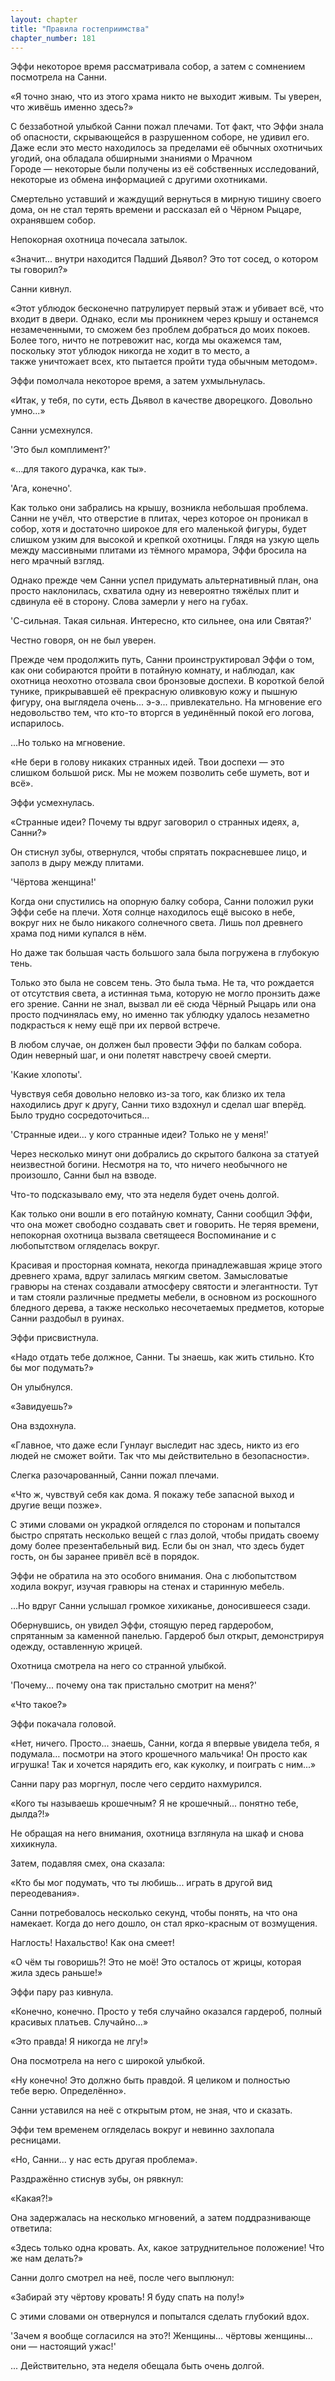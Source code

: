 ```yaml
---
layout: chapter
title: "Правила гостеприимства"
chapter_number: 181
---
```


Эффи некоторое время рассматривала собор, а затем с сомнением посмотрела на Санни.

«Я точно знаю, что из этого храма никто не выходит живым. Ты уверен, что живёшь именно здесь?»

С беззаботной улыбкой Санни пожал плечами. Тот факт, что Эффи знала об опасности, скрывающейся в разрушенном соборе, не удивил его. Даже если это место находилось за пределами её обычных охотничьих угодий, она обладала обширными знаниями о Мрачном Городе — некоторые были получены из её собственных исследований, некоторые из обмена информацией с другими охотниками.

Смертельно уставший и жаждущий вернуться в мирную тишину своего дома, он не стал терять времени и рассказал ей о Чёрном Рыцаре, охранявшем собор.

Непокорная охотница почесала затылок.

«Значит... внутри находится Падший Дьявол? Это тот сосед, о котором ты говорил?»

Санни кивнул.

«Этот ублюдок бесконечно патрулирует первый этаж и убивает всё, что входит в двери. Однако, если мы проникнем через крышу и останемся незамеченными, то сможем без проблем добраться до моих покоев. Более того, ничто не потревожит нас, когда мы окажемся там, поскольку этот ублюдок никогда не ходит в то место, а также уничтожает всех, кто пытается пройти туда обычным методом».

Эффи помолчала некоторое время, а затем ухмыльнулась.

«Итак, у тебя, по сути, есть Дьявол в качестве дворецкого. Довольно умно...»

Санни усмехнулся.

'Это был комплимент?'

«...для такого дурачка, как ты».

'Ага, конечно'.

Как только они забрались на крышу, возникла небольшая проблема. Санни не учёл, что отверстие в плитах, через которое он проникал в собор, хотя и достаточно широкое для его маленькой фигуры, будет слишком узким для высокой и крепкой охотницы. Глядя на узкую щель между массивными плитами из тёмного мрамора, Эффи бросила на него мрачный взгляд.

Однако прежде чем Санни успел придумать альтернативный план, она просто наклонилась, схватила одну из невероятно тяжёлых плит и сдвинула её в сторону. Слова замерли у него на губах.

'С-сильная. Такая сильная. Интересно, кто сильнее, она или Святая?'

Честно говоря, он не был уверен.

Прежде чем продолжить путь, Санни проинструктировал Эффи о том, как они собираются пройти в потайную комнату, и наблюдал, как охотница неохотно отозвала свои бронзовые доспехи. В короткой белой тунике, прикрывавшей её прекрасную оливковую кожу и пышную фигуру, она выглядела очень... э-э... привлекательно. На мгновение его недовольство тем, что кто-то вторгся в уединённый покой его логова, испарилось.

...Но только на мгновение.

«Не бери в голову никаких странных идей. Твои доспехи — это слишком большой риск. Мы не можем позволить себе шуметь, вот и всё».

Эффи усмехнулась.

«Странные идеи? Почему ты вдруг заговорил о странных идеях, а, Санни?»

Он стиснул зубы, отвернулся, чтобы спрятать покрасневшее лицо, и заполз в дыру между плитами.

'Чёртова женщина!'

Когда они спустились на опорную балку собора, Санни положил руки Эффи себе на плечи. Хотя солнце находилось ещё высоко в небе, вокруг них не было никакого солнечного света. Лишь пол древнего храма под ними купался в нём.

Но даже так большая часть большого зала была погружена в глубокую тень.

Только это была не совсем тень. Это была тьма. Не та, что рождается от отсутствия света, а истинная тьма, которую не могло пронзить даже его зрение. Санни не знал, вызвал ли её сюда Чёрный Рыцарь или она просто подчинялась ему, но именно так ублюдку удалось незаметно подкрасться к нему ещё при их первой встрече.

В любом случае, он должен был провести Эффи по балкам собора. Один неверный шаг, и они полетят навстречу своей смерти.

'Какие хлопоты'.

Чувствуя себя довольно неловко из-за того, как близко их тела находились друг к другу, Санни тихо вздохнул и сделал шаг вперёд. Было трудно сосредоточиться...

'Странные идеи... у кого странные идеи? Только не у меня!'

Через несколько минут они добрались до скрытого балкона за статуей неизвестной богини. Несмотря на то, что ничего необычного не произошло, Санни был на взводе.

Что-то подсказывало ему, что эта неделя будет очень долгой.

Как только они вошли в его потайную комнату, Санни сообщил Эффи, что она может свободно создавать свет и говорить. Не теряя времени, непокорная охотница вызвала светящееся Воспоминание и с любопытством огляделась вокруг.

Красивая и просторная комната, некогда принадлежавшая жрице этого древнего храма, вдруг залилась мягким светом. Замысловатые гравюры на стенах создавали атмосферу святости и элегантности. Тут и там стояли различные предметы мебели, в основном из роскошного бледного дерева, а также несколько несочетаемых предметов, которые Санни раздобыл в руинах.

Эффи присвистнула.

«Надо отдать тебе должное, Санни. Ты знаешь, как жить стильно. Кто бы мог подумать?»

Он улыбнулся.

«Завидуешь?»

Она вздохнула.

«Главное, что даже если Гунлауг выследит нас здесь, никто из его людей не сможет войти. Так что мы действительно в безопасности».

Слегка разочарованный, Санни пожал плечами.

«Что ж, чувствуй себя как дома. Я покажу тебе запасной выход и другие вещи позже».

С этими словами он украдкой огляделся по сторонам и попытался быстро спрятать несколько вещей с глаз долой, чтобы придать своему дому более презентабельный вид. Если бы он знал, что здесь будет гость, он бы заранее привёл всё в порядок.

Эффи не обратила на это особого внимания. Она с любопытством ходила вокруг, изучая гравюры на стенах и старинную мебель.

...Но вдруг Санни услышал громкое хихиканье, доносившееся сзади.

Обернувшись, он увидел Эффи, стоящую перед гардеробом, спрятанным за каменной панелью. Гардероб был открыт, демонстрируя одежду, оставленную жрицей.

Охотница смотрела на него со странной улыбкой.

'Почему... почему она так пристально смотрит на меня?'

«Что такое?»

Эффи покачала головой.

«Нет, ничего. Просто... знаешь, Санни, когда я впервые увидела тебя, я подумала… посмотри на этого крошечного мальчика! Он просто как игрушка! Так и хочется нарядить его, как куколку, и поиграть с ним...»

Санни пару раз моргнул, после чего сердито нахмурился.

«Кого ты называешь крошечным? Я не крошечный... понятно тебе, дылда?!»

Не обращая на него внимания, охотница взглянула на шкаф и снова хихикнула.

Затем, подавляя смех, она сказала:

«Кто бы мог подумать, что ты любишь... играть в другой вид переодевания».

Санни потребовалось несколько секунд, чтобы понять, на что она намекает. Когда до него дошло, он стал ярко-красным от возмущения.

Наглость! Нахальство! Как она смеет!

«О чём ты говоришь?! Это не моё! Это осталось от жрицы, которая жила здесь раньше!»

Эффи пару раз кивнула.

«Конечно, конечно. Просто у тебя случайно оказался гардероб, полный красивых платьев. Случайно...»

«Это правда! Я никогда не лгу!»

Она посмотрела на него с широкой улыбкой.

«Ну конечно! Это должно быть правдой. Я целиком и полностью тебе верю. Определённо».

Санни уставился на неё с открытым ртом, не зная, что и сказать.

Эффи тем временем огляделась вокруг и невинно захлопала ресницами.

«Но, Санни... у нас есть другая проблема».

Раздражённо стиснув зубы, он рявкнул:

«Какая?!»

Она задержалась на несколько мгновений, а затем поддразнивающе ответила:

«Здесь только одна кровать. Ах, какое затруднительное положение! Что же нам делать?»

Санни долго смотрел на неё, после чего выплюнул:

«Забирай эту чёртову кровать! Я буду спать на полу!»

С этими словами он отвернулся и попытался сделать глубокий вдох.

'Зачем я вообще согласился на это?! Женщины... чёртовы женщины... они — настоящий ужас!'

... Действительно, эта неделя обещала быть очень долгой.
